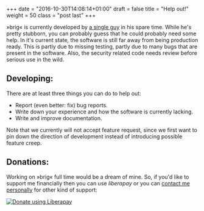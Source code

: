 +++
date = "2016-10-30T14:08:14+01:00"
draft = false
title = "Help out!"
weight = 50
class = "post last"
+++

»brig« is currently developed by [a single guy](https://github.com/sahib) in
his spare time. While he's pretty stubborn, you can probably guess that he
could probably need some help. In it's current state, the software is still far
away from being production ready. This is partly due to missing testing, partly
due to many bugs that are present in the software. Also, the security related
code needs review before serious use in the wild.

<h2>Developing:</h2>

<span class="italic">There are at least three things you can do to help out:</span>

<ul>
<li class="bullet-normal">Report (even better: fix) bug reports.</li>
<li class="bullet-normal">Write down your experience and how the software is currently lacking.</li>
<li class="bullet-normal">Write and improve documentation.</li>
</ul>

Note that we currently will <span class="italic">not</span> accept feature
request, since we first want to pin down the direction of development instead of introducing possible feature creep.

<h2>Donations:</h2>

Working on »brig« full time would be a dream of mine. So, if you'd like to
support me financially then you can use *liberapay* or you can [contact
me personally](mailto:sahib@online) for other kind of support:

<a href="https://liberapay.com/sahib/donate"><img alt="Donate using Liberapay" src="https://liberapay.com/assets/widgets/donate.svg"></a>
